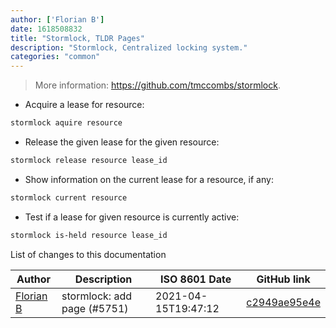 ```yaml
---
author: ['Florian B']
date: 1618508832
title: "Stormlock, TLDR Pages"
description: "Stormlock, Centralized locking system."
categories: "common"
---
```

> More information: <https://github.com/tmccombs/stormlock>.

- Acquire a lease for resource:

```bash
stormlock aquire resource
```

- Release the given lease for the given resource:

```bash
stormlock release resource lease_id
```

- Show information on the current lease for a resource, if any:

```bash
stormlock current resource
```

- Test if a lease for given resource is currently active:

```bash
stormlock is-held resource lease_id
```
List of changes to this documentation


Author | Description | ISO 8601 Date | GitHub link
------|-----|-----|-----
[Florian B](mailto:gn0mish@protonmail.com) | stormlock: add page (#5751) | 2021-04-15T19:47:12 | [c2949ae95e4e](https://github.com/tldr-pages/tldr/commit/c2949ae95e4e159eb9ab90ec18cb80b392a35c4b)

